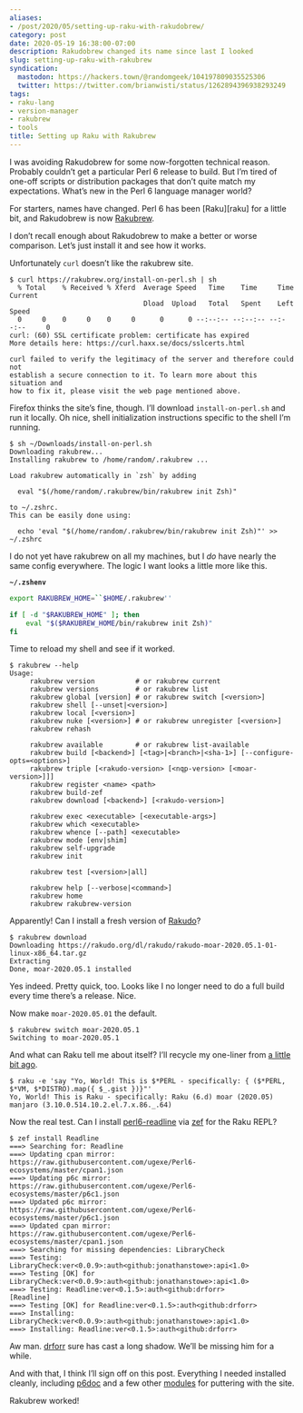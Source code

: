 ```yaml
---
aliases:
- /post/2020/05/setting-up-raku-with-rakudobrew/
category: post
date: 2020-05-19 16:38:00-07:00
description: Rakudobrew changed its name since last I looked
slug: setting-up-raku-with-rakubrew
syndication:
  mastodon: https://hackers.town/@randomgeek/104197809035525306
  twitter: https://twitter.com/brianwisti/status/1262894396938293249
tags:
- raku-lang
- version-manager
- rakubrew
- tools
title: Setting up Raku with Rakubrew
---
```


I was avoiding Rakudobrew for some now-forgotten technical reason.  Probably couldn’t get a particular Perl 6 release to build.  But I’m tired of one-off scripts or distribution packages that don’t quite match my expectations. What’s new in the Perl 6 language manager world?

For starters, names have changed.  Perl 6 has been \[Raku\]\[raku\] for a little bit, and Rakudobrew is now [Rakubrew](https://rakubrew.org/).

I don’t recall enough about Rakudobrew to make a better or worse comparison. Let’s just install it and see how it works.

Unfortunately `curl` doesn’t like the rakubrew site.

````text
$ curl https://rakubrew.org/install-on-perl.sh | sh
  % Total    % Received % Xferd  Average Speed   Time    Time     Time  Current
                                 Dload  Upload   Total   Spent    Left  Speed
  0     0    0     0    0     0      0      0 --:--:-- --:--:-- --:--:--     0
curl: (60) SSL certificate problem: certificate has expired
More details here: https://curl.haxx.se/docs/sslcerts.html

curl failed to verify the legitimacy of the server and therefore could not
establish a secure connection to it. To learn more about this situation and
how to fix it, please visit the web page mentioned above.
````

Firefox thinks the site’s fine, though.  I’ll download `install-on-perl.sh` and run it locally.  Oh nice, shell initialization instructions specific to the shell I’m running.

````text
$ sh ~/Downloads/install-on-perl.sh
Downloading rakubrew...
Installing rakubrew to /home/random/.rakubrew ...

Load rakubrew automatically in `zsh` by adding

  eval "$(/home/random/.rakubrew/bin/rakubrew init Zsh)"

to ~/.zshrc.
This can be easily done using:

  echo 'eval "$(/home/random/.rakubrew/bin/rakubrew init Zsh)"' >> ~/.zshrc
````

I do not yet have rakubrew on all my machines, but I *do* have nearly the same config everywhere.  The logic I want looks a little more like this.

**`~/.zshenv`**

````bash
export RAKUBREW_HOME=``$HOME/.rakubrew''

if [ -d "$RAKUBREW_HOME" ]; then
    eval "$($RAKUBREW_HOME/bin/rakubrew init Zsh)"
fi
````

Time to reload my shell and see if it worked.

````text
$ rakubrew --help
Usage:
     rakubrew version          # or rakubrew current
     rakubrew versions         # or rakubrew list
     rakubrew global [version] # or rakubrew switch [<version>]
     rakubrew shell [--unset|<version>]
     rakubrew local [<version>]
     rakubrew nuke [<version>] # or rakubrew unregister [<version>]
     rakubrew rehash

     rakubrew available        # or rakubrew list-available
     rakubrew build [<backend>] [<tag>|<branch>|<sha-1>] [--configure-opts=<options>]
     rakubrew triple [<rakudo-version> [<nqp-version> [<moar-version>]]]
     rakubrew register <name> <path>
     rakubrew build-zef
     rakubrew download [<backend>] [<rakudo-version>]

     rakubrew exec <executable> [<executable-args>]
     rakubrew which <executable>
     rakubrew whence [--path] <executable>
     rakubrew mode [env|shim]
     rakubrew self-upgrade
     rakubrew init

     rakubrew test [<version>|all]

     rakubrew help [--verbose|<command>]
     rakubrew home
     rakubrew rakubrew-version
````

Apparently!  Can I install a fresh version of [Rakudo](https://rakudo.org)?

````text
$ rakubrew download
Downloading https://rakudo.org/dl/rakudo/rakudo-moar-2020.05.1-01-linux-x86_64.tar.gz
Extracting
Done, moar-2020.05.1 installed
````

Yes indeed.  Pretty quick, too.  Looks like I no longer need to do a full build every time there’s a release.  Nice.

Now make `moar-2020.05.01` the default.

````text
$ rakubrew switch moar-2020.05.1
Switching to moar-2020.05.1
````

And what can Raku tell me about itself?  I’ll recycle my one-liner from [a little bit ago](../../2019/11/building-rakudo-and-moarvm-on-linux.md).

````text
$ raku -e 'say "Yo, World! This is $*PERL - specifically: { ($*PERL, $*VM, $*DISTRO).map({ $_.gist })}"'
Yo, World! This is Raku - specifically: Raku (6.d) moar (2020.05) manjaro (3.10.0.514.10.2.el.7.x.86._.64)
````

Now the real test.  Can I install [perl6-readline](https://github.com/drforr/perl6-readline) via [zef](https://github.com/ugexe/zef) for the Raku REPL?

````text
$ zef install Readline
===> Searching for: Readline
===> Updating cpan mirror: https://raw.githubusercontent.com/ugexe/Perl6-ecosystems/master/cpan1.json
===> Updating p6c mirror: https://raw.githubusercontent.com/ugexe/Perl6-ecosystems/master/p6c1.json
===> Updated p6c mirror: https://raw.githubusercontent.com/ugexe/Perl6-ecosystems/master/p6c1.json
===> Updated cpan mirror: https://raw.githubusercontent.com/ugexe/Perl6-ecosystems/master/cpan1.json
===> Searching for missing dependencies: LibraryCheck
===> Testing: LibraryCheck:ver<0.0.9>:auth<github:jonathanstowe>:api<1.0>
===> Testing [OK] for LibraryCheck:ver<0.0.9>:auth<github:jonathanstowe>:api<1.0>
===> Testing: Readline:ver<0.1.5>:auth<github:drforr>
[Readline]
===> Testing [OK] for Readline:ver<0.1.5>:auth<github:drforr>
===> Installing: LibraryCheck:ver<0.0.9>:auth<github:jonathanstowe>:api<1.0>
===> Installing: Readline:ver<0.1.5>:auth<github:drforr>
````

Aw man. [drforr](https://news.perlfoundation.org/post/remembering-jeff-goff) sure has cast a long shadow.  We’ll be missing him for a while.

And with that, I think I’ll sign off on this post.  Everything I needed installed cleanly, including [p6doc](https://github.com/Raku/doc) and a few other [modules](https://modules.raku.org) for puttering with the site.

Rakubrew worked!
